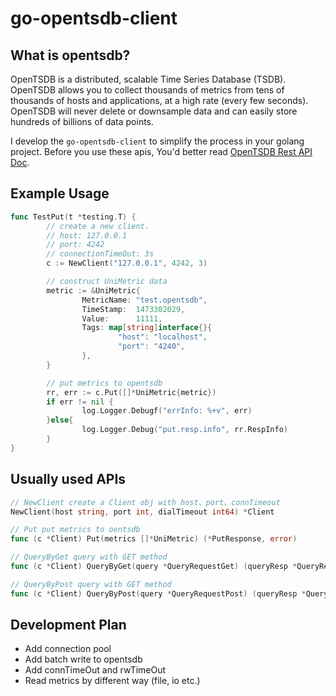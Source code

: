 # go-opentsdb-client

## What is opentsdb?
OpenTSDB is a distributed, scalable Time Series Database (TSDB). OpenTSDB allows you to collect thousands of metrics from tens of thousands of hosts and applications, at a high rate (every few seconds). OpenTSDB will never delete or downsample data and can easily store hundreds of billions of data points.

I develop the `go-opentsdb-client` to simplify the process in your golang project. Before you use these apis, You'd better read [OpenTSDB Rest API Doc](http://opentsdb.net/docs/build/html/index.html).

## Example Usage
~~~go
func TestPut(t *testing.T) {
        // create a new client.
        // host: 127.0.0.1
        // port: 4242
        // connectionTimeOut: 3s
        c := NewClient("127.0.0.1", 4242, 3)

        // construct UniMetric data
        metric := &UniMetric{
                MetricName: "test.opentsdb",
                TimeStamp:  1473302029,
                Value:      11111,
                Tags: map[string]interface{}{
                        "host": "localhost",
                        "port": "4240",
                },
        }

        // put metrics to opentsdb
        rr, err := c.Put([]*UniMetric{metric})
        if err != nil {
                log.Logger.Debugf("errInfo: %+v", err)
        }else{
                log.Logger.Debug("put.resp.info", rr.RespInfo)
        }
}
~~~

## Usually used APIs

~~~go
// NewClient create a Client obj with host、port、connTimeout
NewClient(host string, port int, dialTimeout int64) *Client

// Put put metrics to oentsdb
func (c *Client) Put(metrics []*UniMetric) (*PutResponse, error)

// QueryByGet query with GET method
func (c *Client) QueryByGet(query *QueryRequestGet) (queryResp *QueryResponse, errResp *ErrorResponse, err error)

// QueryByPost query with GET method
func (c *Client) QueryByPost(query *QueryRequestPost) (queryResp *QueryResponse, errResp *ErrorResponse, err error)
~~~

## Development Plan
* Add connection pool
* Add batch write to opentsdb
* Add connTimeOut and rwTimeOut
* Read metrics by different way (file, io etc.)
